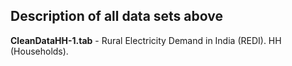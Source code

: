 ## Description of all data sets above

__CleanDataHH-1.tab__ - Rural Electricity Demand in India (REDI). HH (Households).

